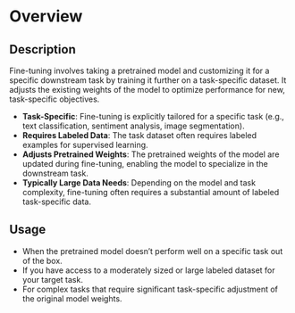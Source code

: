 # Overview

## Description

Fine-tuning involves taking a pretrained model and customizing it for a specific downstream task by training it further on a task-specific dataset. It adjusts the existing weights of the model to optimize performance for new, task-specific objectives.

- **Task-Specific**: Fine-tuning is explicitly tailored for a specific task (e.g., text classification, sentiment analysis, image segmentation).
- **Requires Labeled Data**: The task dataset often requires labeled examples for supervised learning.
- **Adjusts Pretrained Weights**: The pretrained weights of the model are updated during fine-tuning, enabling the model to specialize in the downstream task.
- **Typically Large Data Needs**: Depending on the model and task complexity, fine-tuning often requires a substantial amount of labeled task-specific data.

## Usage

- When the pretrained model doesn’t perform well on a specific task out of the box.
- If you have access to a moderately sized or large labeled dataset for your target task.
- For complex tasks that require significant task-specific adjustment of the original model weights.
